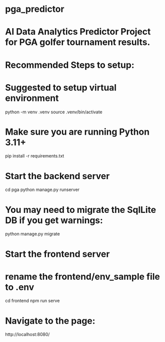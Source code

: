 # pga_predictor
# AI Data Analytics Predictor Project for PGA golfer tournament results.

# Recommended Steps to setup:
# Suggested to setup virtual environment
python -m venv .venv
source .venv/bin/activate

# Make sure you are running Python 3.11+
pip install -r requirements.txt

# Start the backend server
cd pga
python manage.py runserver

# You may need to migrate the SqlLite DB if you get warnings:
python manage.py migrate

# Start the frontend server
# rename the frontend/env_sample file to .env
cd frontend
npm run serve

# Navigate to the page:
http://localhost:8080/

